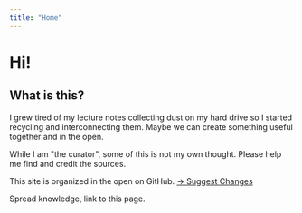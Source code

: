 ```yaml
---
title: "Home"
---
```

# Hi!
## What is this?
I grew tired of my lecture notes collecting dust on my hard drive so I started recycling and interconnecting them. Maybe we can create something useful together and in the open.

While I am "the curator", some of this is not my own thought. Please help me find and credit the sources.

This site is organized in the open on GitHub. [→ Suggest Changes](https://github.com/SimonKelch/Quartz/)

Spread knowledge, link to this page.